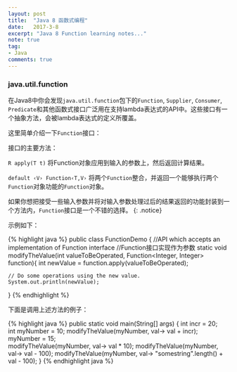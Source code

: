 ```yaml
---
layout: post
title:  "Java 8 函数式编程"
date:   2017-3-8
excerpt: "Java 8 Function learning notes..."
note: true
tag:
- Java
comments: true
---
```


### java.util.function

在Java8中你会发现`java.util.function`包下的`Function`, `Supplier`, `Consumer`, `Predicate`和其他函数式接口广泛用在支持lambda表达式的API中。这些接口有一个抽象方法，会被lambda表达式的定义所覆盖。

这里简单介绍一下`Function`接口：

接口的主要方法：

`R apply(T t)`
将Function对象应用到输入的参数上，然后返回计算结果。

`default ‹V› Function‹T,V›` 
将两个`Function`整合，并返回一个能够执行两个`Function`对象功能的`Function`对象。

如果你想把接受一些输入参数并将对输入参数处理过后的结果返回的功能封装到一个方法内，`Function`接口是一个不错的选择。
{: .notice}

示例如下：

{% highlight java %}
public class FunctionDemo {
    //API which accepts an implementation of Function interface
    //Function接口实现作为参数
    static void modifyTheValue(int valueToBeOperated, Function<Integer, Integer> function){
    int newValue = function.apply(valueToBeOperated);
    
    // Do some operations using the new value.
    System.out.println(newValue);
}
{% endhighlight %}

下面是调用上述方法的例子：

{% highlight java %}
public static void main(String[] args) {
    int incr = 20;  
    int myNumber = 10;
    modifyTheValue(myNumber, val-> val + incr);
    myNumber = 15;  
    modifyTheValue(myNumber, val-> val * 10);
    modifyTheValue(myNumber, val-> val - 100);
    modifyTheValue(myNumber, val-> "somestring".length() + val - 100);
}
{% endhighlight java %}
